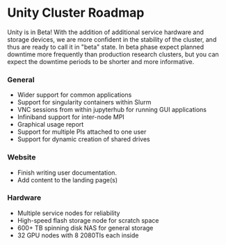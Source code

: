 # Unity Cluster Roadmap #
Unity is in Beta! With the addition of additional service hardware and storage devices, we are more confident in the stability of the cluster, and thus are ready to call it in "beta" state. In beta phase expect planned downtime more frequently than production research clusters, but you can expect the downtime periods to be shorter and more informative.

### General ###
* Wider support for common applications
* Support for singularity containers within Slurm
* VNC sessions from within jupyterhub for running GUI applications
* Infiniband support for inter-node MPI
* Graphical usage report
* Support for multiple PIs attached to one user
* Support for dynamic creation of shared drives

### Website ###
* Finish writing user documentation.
* Add content to the landing page(s)

### Hardware ###
* Multiple service nodes for reliability
* High-speed flash storage node for scratch space
* 600+ TB spinning disk NAS for general storage
* 32 GPU nodes with 8 2080TIs each inside
